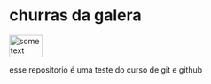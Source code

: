 # churras da galera

<img src="dancinha.mp4" alt="some text" width=60 height=40>

esse repositorio é uma teste do curso de git e github